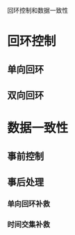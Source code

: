 回环控制和数据一致性



# 回环控制

## 单向回环



## 双向回环









# 数据一致性

## 事前控制



## 事后处理

### 单向回环补救 



### 时间交集补救

